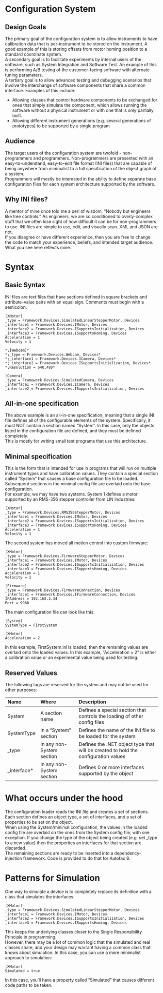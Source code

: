 # Configuration System

## Design Goals

The primary goal of the configuration system is to allow instruments to have calibration data that is per-instrument to be stored on the instrument. A good example of this is storing offsets from motor homing position to a standard coordinate system.  
A secondary goal is to facilitate experiments by internal users of the software, such as System Integration and Software Test. An example of this is performing A/B testing of the customer-facing software with alternate tuning parameters.  
A tertiary goal is to allow advanced testing and debugging scenarios that involve the interchange of software components that share a common interface. Examples of this include:

* Allowing classes that control hardware components to be exchanged for ones that simply simulate the component, which allows running the software without a physical instrument or with one that is only partially built.  
* Allowing different instrument generations (e.g. several generations of prototypes) to be supported by a single program

## Audience

The target users of the configuration system are twofold - non-programmers and programmers. Non-programmers are presented with an easy-to-understand, easy-to-edit file format (INI files) that are capable of being anywhere from minimalist to a full specification of the object graph of a system.  
Programmers will mostly be interested in the ability to define separate base configuration files for each system architecture supported by the software.

## Why INI files?

A mentor of mine once told me a perl of wisdom, “Nobody but engineers like tree controls.” As engineers, we are so conditioned to overly-complex stuff that we often lose sight of how difficult it can be for non-programmers to use. INI files are simple to use, edit, and visually scan. XML and JSON are not.  
If you disagree or have different experience, then you are free to change the code to match your experience, beliefs, and intended target audience. What you see here reflects mine.

# Syntax

## Basic Syntax

INI files are text files that have sections defined in square brackets and attribute-value pairs with an equal sign. Comments must begin with a semicolon:  
```
[XMotor]  
_type = Framework.Devices.SimulatedLinearStepperMotor, Devices  
_interface1 = Framework.Devices.IMotor, Devices  
_interface2 = Framework.Devices.ISupportsInitialization, Devices  
_interface3 = Framework.Devices.ISupportsHoming, Devices  
Acceleration = 1  
Velocity = 1

*;[Webcam]*  
*;_type = Framework.Devices.Webcam, Devices*  
*;_interface1 = Framework.Devices.ICamera, Devices*  
*;_interface2 = Framework.Devices.ISupportsInitialization, Devices*  
*;Resolution = 640,480*

[Camera]  
_type = Framework.Devices.SimulatedCamera, Devices  
_interface1 = Framework.Devices.ICamera, Devices  
_interface2 = Framework.Devices.ISupportsInitialization, Devices
```

## All-in-one specification

The above example is an all-in-one specification, meaning that a single INI file defines all of the configurable elements of the system. Specifically, it must NOT contain a section named “System”. In this case, only the objects listed in the configuration file are defined, and they must be defined completely.  
This is mostly for writing small test programs that use this architecture.

## Minimal specification

This is the form that is intended for use in programs that will run on multiple instrument types and have calibration values. They contain a special section called “System” that causes a base configuration file to be loaded. Subsequent sections in the minimal config file are overlaid onto the base configuration.  
For example, we may have two systems. System 1 defines a motor supported by an RMS-356 stepper controller from LIN Industries:  
```
[XMotor]  
_type = Framework.Devices.RMS356StepperMotor, Devices  
_interface1 = Framework.Devices.IMotor, Devices  
_interface2 = Framework.Devices.ISupportsInitialization, Devices  
_interface3 = Framework.Devices.ISupportsHoming, Devices  
Acceleration = 1  
Velocity = 1
```  
The second system has moved all motion control into custom firmware:
```
[XMotor]  
_type = Framework.Devices.FirmwareStepperMotor, Devices  
_interface1 = Framework.Devices.IMotor, Devices  
_interface2 = Framework.Devices.ISupportsInitialization, Devices  
_interface3 = Framework.Devices.ISupportsHoming, Devices  
Acceleration = 1  
Velocity = 1

[Firmware]  
_type = Framework.Devices.FirmwareConnection, Devices  
_interface1 = Framework.Devices.IFirmwareConnection, Devices  
IPAddress = 192.168.2.34  
Port = 9968
```
The main configuration file can look like this:  
```
[System]  
SystemType = FirstSystem

[XMotor]  
Acceleration = 2
```
In this example, FirstSystem.ini is loaded, then the remaining values are overlaid onto the loaded values. In this example, “Acceleration = 2” is either a calibration value or an experimental value being used for testing.

## Reserved Values

The following tags are reserved for the system and may not be used for other purposes:

| Name | Where | Description |
| :---- | :---- | :---- |
| System | A section name | Defines a special section that controls the loading of other config files |
| SystemType | In a “System” section | Defines the name of the INI file to be loaded for the system |
| _type | In any non-System section | Defines the .NET object type that will be created to hold the configuration values |
| _interface* | In any non-System section | Defines 0 or more interfaces supported by the object |

# What occurs under the hood

The configuration loader reads the INI file and creates a set of sections. Each section defines an object type, a set of interfaces, and a set of properties to be set on the object.  
When using the System/minimal configuration, the values in the loaded config file are overlaid on the ones from the System config file, with one exception. If you change the type of the object being created (e.g. set _type to a new value) then the properties an interfaces for that section are discarded.  
The remaining sections are ready to be inserted into a dependency-injection framework. Code is provided to do that for Autofac 8.

# Patterns for Simulation

One way to simulate a device is to completely replace its definition with a class that simulates the interfaces:  
```
[XMotor]  
_type = Framework.Devices.SimulatedLinearStepperMotor, Devices  
_interface1 = Framework.Devices.IMotor, Devices  
_interface2 = Framework.Devices.ISupportsInitialization, Devices  
_interface3 = Framework.Devices.ISupportsHoming, Devices  
```
This keeps the underlying classes closer to the Single Responsibility Principle in programming.  
However, there may be a lot of common logic that the simulated and real classes share, and your design may warrant having a common class that knows about simulation. In this case, you can use a more minimalist approach to simulation:  
```
[XMotor]  
Simulated = true  
```
In this case, you’ll have a property called “Simulated” that causes different code paths to be taken.   

